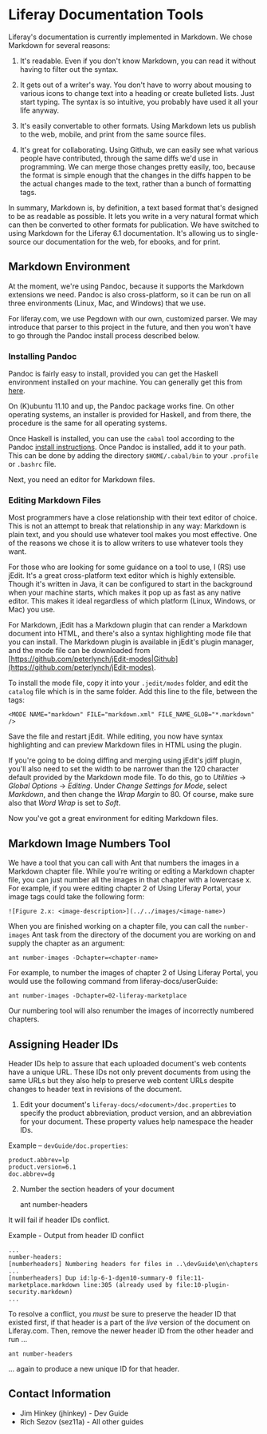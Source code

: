 # Liferay Documentation Tools

Liferay's documentation is currently implemented in Markdown. We chose Markdown for several reasons: 

1. It's readable. Even if you don't know Markdown, you can read it without having to filter out the syntax.  

2. It gets out of a writer's way. You don't have to worry about mousing to various icons to change text into a heading or create bulleted lists. Just start typing. The syntax is so intuitive, you probably have used it all your life anyway. 

3. It's easily convertable to other formats. Using Markdown lets us publish to the web, mobile, and print from the same source files. 

4. It's great for collaborating. Using Github, we can easily see what various people have contributed, through the same diffs we'd use in programming. We can merge those changes pretty easily, too, because the format is simple enough that the changes in the diffs happen to be the actual changes made to the text, rather than a bunch of formatting tags. 

In summary, Markdown is, by definition, a text based format that's designed to be as readable as possible. It lets you write in a very natural format which can then be converted to other formats for publication. We have switched to using Markdown for the Liferay 6.1 documentation. It's allowing us to single-source our documentation for the web, for ebooks, and for print. 

## Markdown Environment

At the moment, we're using Pandoc, because it supports the Markdown extensions we need. Pandoc is also cross-platform, so it can be run on all three environments (Linux, Mac, and Windows) that we use.

For liferay.com, we use Pegdown with our own, customized parser. We may introduce that parser to this project in the future, and then you won't have to go through the Pandoc install process described below. 

### Installing Pandoc 

Pandoc is fairly easy to install, provided you can get the Haskell environment installed on your machine. You can generally get this from [here](http://hackage.haskell.org/platform). 


On (K)ubuntu 11.10 and up, the Pandoc package works fine. On other operating systems, an installer is provided for Haskell, and from there, the procedure is the same for all operating systems. 


Once Haskell is installed, you can use the `cabal` tool according to the Pandoc [install instructions](http://johnmacfarlane.net/pandoc/installing.html). Once Pandoc is installed, add it to your path. This can be done by adding the directory `$HOME/.cabal/bin` to your `.profile` or `.bashrc` file.

Next, you need an editor for Markdown files. 

### Editing Markdown Files

Most programmers have a close relationship with their text editor of choice. This is not an attempt to break that relationship in any way: Markdown is plain text, and you should use whatever tool makes you most effective. One of the reasons we chose it is to allow writers to use whatever tools they want. 


For those who are looking for some guidance on a tool to use, I (RS) use jEdit. It's a great cross-platform text editor which is highly extensible. Though it's written in Java, it can be configured to start in the background when your machine starts, which makes it pop up as fast as any native editor. This makes it ideal regardless of which platform (Linux, Windows, or Mac) you use. 


For Markdown, jEdit has a Markdown plugin that can render a Markdown document into HTML, and there's also a syntax highlighting mode file that you can install. The Markdown plugin is available in jEdit's plugin manager, and the mode file can be downloaded from [https://github.com/peterlynch/jEdit-modes|Github](https://github.com/peterlynch/jEdit-modes). 


To install the mode file, copy it into your `.jedit/modes` folder, and edit the `catalog` file which is in the same folder. Add this line to the file, between the <MODES> tags: 

	<MODE NAME="markdown" FILE="markdown.xml" FILE_NAME_GLOB="*.markdown" />


Save the file and restart jEdit. While editing, you now have syntax highlighting and can preview Markdown files in HTML using the plugin.


If you're going to be doing diffing and merging using jEdit's jdiff plugin, you'll also need to set the width to be narrower than the 120 character default provided by the Markdown mode file. To do this, go to *Utilities* -> *Global Options* -> *Editing*. Under *Change Settings for Mode*, select *Markdown*, and then change the *Wrap Margin* to 80. Of course, make sure also that *Word Wrap* is set to *Soft*. 


Now you've got a great environment for editing Markdown files. 

## Markdown Image Numbers Tool 

We have a tool that you can call with Ant that numbers the images in a Markdown chapter file. While you're writing or editing a Markdown chapter file, you can just number all the images in that chapter with a lowercase x. For example, if you were editing chapter 2 of Using Liferay Portal, your image tags could take the following form:

	![Figure 2.x: <image-description>](../../images/<image-name>)

When you are finished working on a chapter file, you can call the `number-images` Ant task from the directory of the document you are working on and supply the chapter as an argument:

	ant number-images -Dchapter=<chapter-name>

For example, to number the images of chapter 2 of Using Liferay Portal, you would use the following command from liferay-docs/userGuide:

	ant number-images -Dchapter=02-liferay-marketplace

Our numbering tool will also renumber the images of incorrectly numbered chapters.

## Assigning Header IDs 

Header IDs help to assure that each uploaded document's web contents have a unique URL. These IDs not only prevent documents from using the same URLs but they also help to preserve web content URLs despite changes to header text in revisions of the document.

1. Edit your document's `liferay-docs/<document>/doc.properties` to specify the product abbreviation, product version, and an abbreviation for your document. These property values help namespace the header IDs.

Example – `devGuide/doc.properties`: 


    product.abbrev=lp
    product.version=6.1
    doc.abbrev=dg

2. Number the section headers of your document

	ant number-headers

It will fail if header IDs conflict.

Example - Output from header ID conflict


	...
	number-headers:
	[numberheaders] Numbering headers for files in ..\devGuide\en\chapters ...
	[numberheaders] Dup id:lp-6-1-dgen10-summary-0 file:11-marketplace.markdown line:305 (already used by file:10-plugin-security.markdown)
	...

To resolve a conflict, you *must* be sure to preserve the header ID that existed first, if that header is a part of the *live* version of the document on Liferay.com. Then, remove the newer header ID from the other header and run ...


	ant number-headers


... again to produce a new unique ID for that header.

## Contact Information 

* Jim Hinkey (jhinkey) - Dev Guide
* Rich Sezov (sez11a) - All other guides
